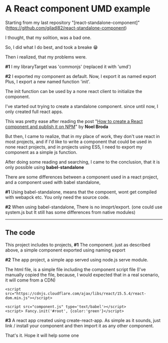 
# A React component UMD example

Starting from my last repository "[react-standalone-component]"(https://github.com/giladl82/react-standalone-component)

I thought, that my solition, was a bad one.

So, I did what I do best, and took a breake :grin:

Then i realized, that my problems were.

**#1** I my libraryTarget was 'commonjs' (replaced it with 'umd')

**#2** I exported my component as default.
Now, I export it as named export
Plus, I export a new named function 'init'.

The init function can be used by a none react client to initialize the component.

I've started out trying to create a standalone component. since until now, I only created full react apps.

This was pretty ease after reading the post "[How to create a React component and publish it on NPM](https://medium.com/@BrodaNoel/how-to-create-a-react-component-and-publish-it-in-npm-668ad7d363ce)"
by **Noel Broda**

But then, I came to realize, that in my place of work, they don't use react in most projects, and if I'd like to write a component that could be used in none react projects, and in projects using ES5, I need to export my component 
as a simple js function.

After doing some reading and searching, I came to the conclusion, that it is only possible using **babel-standalone**

There are some differences between a component used in a react project, and a component used with babel standalone, 

**#1** Using babel-standalone, means that the compoent, wont get compiled with webapck etc.
You only need the source code.

**#2** When using babel-standalone, There is no imoprt/export. (one could use system.js but It still has some differences from native modules)

----------

## The code

This project includes to projects,
**#1** The component. just as described above, a simple component exported using naming export

**#2** The app project, a simple app served using node.js serve module.

The html file, is a simple file including the component script file (I've manually copied the file, because, I would expected that in a real scenario, it will come from a CDN)

<script src="https://cdnjs.cloudflare.com/ajax/libs/react/15.5.4/react.min.js"></script>
    <script src="https://cdnjs.cloudflare.com/ajax/libs/react/15.5.4/react-dom.min.js"></script>

    <script src="component.js" type='text/babel'></script>
    <script> Fancy.init('#root', {color:'green'}</script>

**#3** A react app created using create-react-app. 
As simple as it sounds, just link / install your component and then import it as any other component.

That's it.
Hope it will help some one
